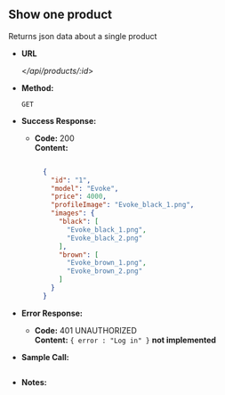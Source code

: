 **Show one product**
----
Returns json data about a single product

* **URL**

  <_/api/products/:id_>

* **Method:**

  `GET` 

* **Success Response:**

  * **Code:** 200 <br />
    **Content:** 
    ```json
    
      {
        "id": "1",
        "model": "Evoke",
        "price": 4000,
        "profileImage": "Evoke_black_1.png",
        "images": {
          "black": [
            "Evoke_black_1.png",
            "Evoke_black_2.png"
          ],
          "brown": [
            "Evoke_brown_1.png",
            "Evoke_brown_2.png"
          ]
        }
      }
    
    ```
 
* **Error Response:**

  * **Code:** 401 UNAUTHORIZED <br />
    **Content:** `{ error : "Log in" }`
    **not implemented**

* **Sample Call:**

   ```javascript

   ```

* **Notes:**

 